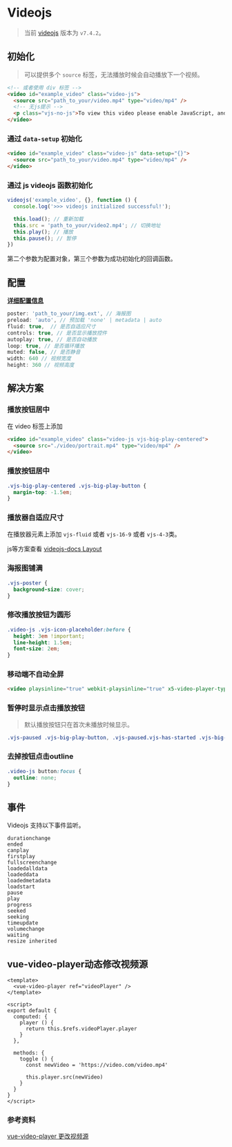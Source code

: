 # Videojs

> 当前 [videojs](https://github.com/videojs/video.js) 版本为 `v7.4.2`。

## 初始化

> 可以提供多个 `source` 标签，无法播放时候会自动播放下一个视频。

``` html
<!-- 或者使用 div 标签 -->
<video id="example_video" class="video-js">
  <source src="path_to_your/video.mp4" type="video/mp4" />
  <!-- 无js提示 -->
  <p class="vjs-no-js">To view this video please enable JavaScript, and consider upgrading to a web browser that<a href="https://videojs.com/html5-video-support/" target="_blank">supports HTML5 video</a></p>
</video>
```

### 通过 `data-setup` 初始化

``` html
<video id="example_video" class="video-js" data-setup="{}">
  <source src="path_to_your/video.mp4" type="video/mp4" />
</video>
```

### 通过 js **videojs** 函数初始化

``` js
videojs('example_video', {}, function () {
  console.log('>>> videojs initialized successful!');

  this.load(); // 重新加载
  this.src = 'path_to_your/video2.mp4'; // 切换地址
  this.play(); // 播放
  this.pause(); // 暂停
})
```

第二个参数为配置对象，第三个参数为成功初始化的回调函数。

## 配置

[**详细配置信息**](https://docs.videojs.com/tutorial-options.html)

``` js
poster: 'path_to_your/img.ext', // 海报图
preload: 'auto', // 预加载 'none' | metadata | auto
fluid: true,  // 是否自适应尺寸
controls: true, // 是否显示播放控件
autoplay: true, // 是否自动播放
loop: true, // 是否循环播放
muted: false, // 是否静音
width: 640 // 视频宽度
height: 360 // 视频高度
```

## 解决方案

### 播放按钮居中

在 video 标签上添加

``` html
<video id="example_video" class="video-js vjs-big-play-centered">
  <source src="./video/portrait.mp4" type="video/mp4" />
</video>
```

### 播放按钮居中

``` css
.vjs-big-play-centered .vjs-big-play-button {
  margin-top: -1.5em;
}
```

### 播放器自适应尺寸

在播放器元素上添加 `vjs-fluid` 或者 `vjs-16-9` 或者 `vjs-4-3`类。

js等方案查看 [videojs-docs Layout](https://docs.videojs.com/tutorial-layout.html)

### 海报图铺满

``` css
.vjs-poster {
  background-size: cover;
}
```

### 修改播放按钮为圆形

``` css
.video-js .vjs-icon-placeholder:before {
  height: 3em !important;
  line-height: 1.5em;
  font-size: 2em;
}
```

### 移动端不自动全屏

``` html
<video playsinline="true" webkit-playsinline="true" x5-video-player-type="h5" x5-video-player-fullscreen="false" x5-video-orientation="portrait"></video>
```

### 暂停时显示点击播放按钮

> 默认播放按钮只在首次未播放时候显示。

``` css
.vjs-paused .vjs-big-play-button, .vjs-paused.vjs-has-started .vjs-big-play-button { display: block; }
```

### 去掉按钮点击outline

``` css
.video-js button:focus {
  outline: none;
}
```

## 事件

Videojs 支持以下事件监听。

```
durationchange
ended
canplay
firstplay
fullscreenchange
loadedalldata
loadeddata
loadedmetadata
loadstart
pause
play
progress
seeked
seeking
timeupdate
volumechange
waiting
resize inherited
```

## vue-video-player动态修改视频源

``` vue
<template>
  <vue-video-player ref="videoPlayer" />
</template>

<script>
export default {
  computed: {
    player () {
      return this.$refs.videoPlayer.player
    }
  },

  methods: {
    toggle () {
      const newVideo = 'https://video.com/video.mp4'

      this.player.src(newVideo)
    }
  }
}
</script>
```

### 参考资料

[vue-video-player 更改视频源](https://segmentfault.com/a/1190000014738331)

